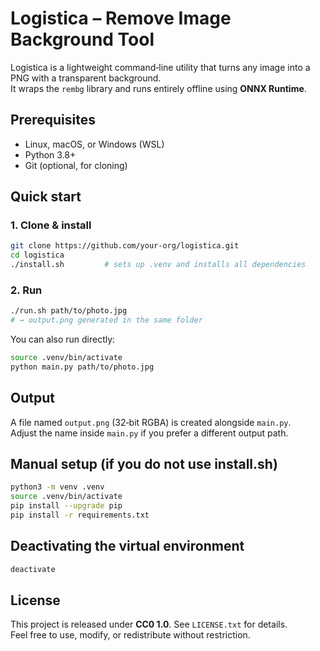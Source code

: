 # Logistica – Remove Image Background Tool

Logistica is a lightweight command‑line utility that turns any image into a PNG with a transparent background.  
It wraps the `rembg` library and runs entirely offline using **ONNX Runtime**.

## Prerequisites
* Linux, macOS, or Windows (WSL)  
* Python 3.8+  
* Git (optional, for cloning)

## Quick start

### 1. Clone & install
```bash
git clone https://github.com/your‑org/logistica.git
cd logistica
./install.sh         # sets up .venv and installs all dependencies
```

### 2. Run
```bash
./run.sh path/to/photo.jpg
# → output.png generated in the same folder
```

You can also run directly:

```bash
source .venv/bin/activate
python main.py path/to/photo.jpg
```

## Output
A file named `output.png` (32‑bit RGBA) is created alongside `main.py`.  
Adjust the name inside `main.py` if you prefer a different output path.

## Manual setup (if you do not use install.sh)
```bash
python3 -m venv .venv
source .venv/bin/activate
pip install --upgrade pip
pip install -r requirements.txt
```

## Deactivating the virtual environment
```bash
deactivate
```

## License
This project is released under **CC0 1.0**. See `LICENSE.txt` for details.  
Feel free to use, modify, or redistribute without restriction.

